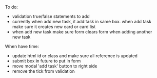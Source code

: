 To do: 
- validation true/false statements to add
- currently when add new task, it add task in same box. when add task make sure it creates new card or card list
- when add new task make sure form clears form when adding another new task


When have time:
- update html id or class and make sure all reference is updated
- submit box in future to put in form
- move modal 'add task' button to right side
- remove the tick from validation
